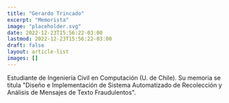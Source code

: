 ```yaml
---
title: "Gerardo Trincado"
excerpt: "Memorista"
image: "placeholder.svg"
date: 2022-12-23T15:56:22-03:00
lastmod: 2022-12-23T15:56:22-03:00
draft: false
layout: article-list
images: []
---
```


Estudiante de Ingeniería Civil en Computación (U. de Chile). Su memoria se titula "Diseño e Implementación de Sistema Automatizado de Recolección y Análisis de Mensajes de Texto Fraudulentos".